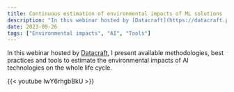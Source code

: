 ```yaml
---
title: Continuous estimation of environmental impacts of ML solutions
description: "In this webinar hosted by [Datacraft](https://datacraft.paris/), I present available methodologies, best practices and tools to estimate the environmental impacts of AI technologies on the whole life cycle."
date: 2023-09-26
tags: ["Environmental impacts", "AI", "Tools"]
---
```


In this webinar hosted by [Datacraft](https://datacraft.paris/), I present available methodologies, best practices and tools to estimate the environmental impacts of AI technologies on the whole life cycle.

{{< youtube lwY6rhgbBkU >}}
